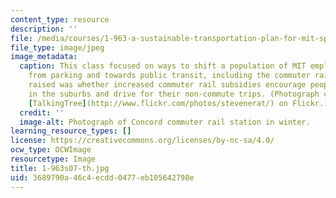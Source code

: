 ```yaml
---
content_type: resource
description: ''
file: /media/courses/1-963-a-sustainable-transportation-plan-for-mit-spring-2007/3689790a46c4ecdd0477eb105642798e_1-963s07-th.jpg
file_type: image/jpeg
image_metadata:
  caption: This class focused on ways to shift a population of MIT employees away
    from parking and towards public transit, including the commuter rail. One question
    raised was whether increased commuter rail subsidies encourage people to live
    in the suburbs and drive for their non-commute trips. (Photograph courtesy of
    [TalkingTree](http://www.flickr.com/photos/stevenerat/) on Flickr.)
  credit: ''
  image-alt: Photograph of Concord commuter rail station in winter.
learning_resource_types: []
license: https://creativecommons.org/licenses/by-nc-sa/4.0/
ocw_type: OCWImage
resourcetype: Image
title: 1-963s07-th.jpg
uid: 3689790a-46c4-ecdd-0477-eb105642798e
---
```

